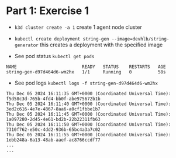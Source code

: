 # Part 1: Exercise 1

* ```k3d cluster create -a 1```        create 1 agent node cluster

* ```kubectl create deployment string-gen --image=devhlb/string-generator```  this creates a deployment with the specified image


* See pod status  ```kubectl get pods```
```
NAME                         READY   STATUS    RESTARTS   AGE
string-gen-d97d464d6-wm2hx   1/1     Running   0          58s
```

* See pod logs  ```kubectl logs -f string-gen-d97d464d6-wm2hx```
```
Thu Dec 05 2024 16:11:35 GMT+0000 (Coordinated Universal Time): f5d58c3d-765b-4fd4-bb0f-abe975672b1b
Thu Dec 05 2024 16:11:40 GMT+0000 (Coordinated Universal Time): 3ed2c616-4e7e-4867-8aa6-a0cf1fbbe1b7
Thu Dec 05 2024 16:11:45 GMT+0000 (Coordinated Universal Time): 1a097280-2d45-4e61-bd2b-22b22311fb63
Thu Dec 05 2024 16:11:50 GMT+0000 (Coordinated Universal Time): 7310f762-e50c-4dd2-936b-65bc4a3a7c02
Thu Dec 05 2024 16:11:55 GMT+0000 (Coordinated Universal Time): 1ebb248a-6a13-48ab-aaef-ac8766ccdf77
...
...
```
